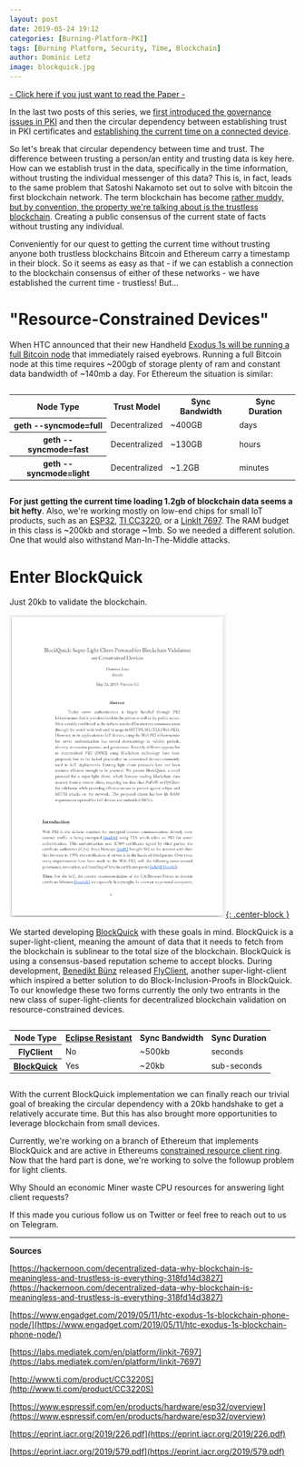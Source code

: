 ```yaml
---
layout: post
date: 2019-05-24 19:12
categories: [Burning-Platform-PKI]
tags: [Burning Platform, Security, Time, Blockchain]
author: Dominic Letz
image: blockquick.jpg
---
```

[- Click here if you just want to read the Paper -](https://eprint.iacr.org/2019/579.pdf)

In the last two posts of this series, we [first introduced the governance issues in PKI](https://diode.io/burning-platform-pki/why-there-are-3652-organizations-that-can-read-everyones-encrypted-traffic-19098/) and then the circular dependency between establishing trust in PKI certificates and [establishing the current time on a connected device](https://diode.io/burning-platform-pki/why-we-cant-trust-network-time-19116/).

So let's break that circular dependency between time and trust. The difference between trusting a person/an entity and trusting data is key here. How can we establish trust in the data, specifically in the time information, without trusting the individual messenger of this data? This is, in fact, leads to the same problem that Satoshi Nakamoto set out to solve with bitcoin the first blockchain network. The term blockchain has become [rather muddy, but by convention, the property we're talking about is the trustless blockchain](https://hackernoon.com/decentralized-data-why-blockchain-is-meaningless-and-trustless-is-everything-318fd14d3827). Creating a public consensus of the current state of facts without trusting any individual. 

Conveniently for our quest to getting the current time without trusting anyone both trustless blockchains Bitcoin and Ethereum carry a timestamp in their block. So it seems as easy as that - if we can establish a connection to the blockchain consensus of either of these networks - we have established the current time - trustless! But...

# "Resource-Constrained Devices"

When HTC announced that their new Handheld [Exodus 1s will be running a full Bitcoin node](https://www.engadget.com/2019/05/11/htc-exodus-1s-blockchain-phone-node/) that immediately raised eyebrows. Running a full Bitcoin node at this time requires ~200gb of storage plenty of ram and constant data bandwidth of ~140mb a day. For Ethereum the situation is similar:


<div style="overflow: auto"><table>
  <tr>
   <th>Node Type
   </th>
   <th>Trust Model
   </th>
   <th>Sync Bandwidth
   </th>
   <th>Sync Duration
   </th>
  </tr>
  <tr>
   <th>geth --syncmode=full
   </th>
   <td>Decentralized
   </td>
   <td>~400GB
   </td>
   <td>days
   </td>
  </tr>
  <tr>
   <th>geth --syncmode=fast
   </th>
   <td>Decentralized
   </td>
   <td>~130GB
   </td>
   <td>hours
   </td>
  </tr>
  <tr>
   <th>geth --syncmode=light
   </th>
   <td>Decentralized
   </td>
   <td>~1.2GB
   </td>
   <td>minutes
   </td>
  </tr>
</table></div>

**For just getting the current time loading 1.2gb of blockchain data seems a bit hefty**. Also, we're working mostly on low-end chips for small IoT products, such as an [ESP32](https://www.espressif.com/en/products/hardware/esp32/overview), [TI CC3220](http://www.ti.com/product/CC3220S), or a [LinkIt 7697](https://labs.mediatek.com/en/platform/linkit-7697). The RAM budget in this class is ~200kb and storage ~1mb. So we needed a different solution. One that would also withstand Man-In-The-Middle attacks.

# Enter BlockQuick
Just 20kb to validate the blockchain.

[![BlockQuick](/images/blog/blockquick.png "BlockQuick Paper"){: .center-block }](https://eprint.iacr.org/2019/579.pdf)

We started developing [BlockQuick](https://eprint.iacr.org/2019/579.pdf) with these goals in mind. BlockQuick is a super-light-client, meaning the amount of data that it needs to fetch from the blockchain is sublinear to the total size of the blockchain. BlockQuick is using a consensus-based reputation scheme to accept blocks. During development, [Benedikt Bünz](https://twitter.com/benediktbuenz) released [FlyClient](https://eprint.iacr.org/2019/226.pdf), another super-light-client which inspired a better solution to do Block-Inclusion-Proofs in BlockQuick. To our knowledge these two forms currently the only two entrants in the new class of super-light-clients for decentralized blockchain validation on resource-constrained devices.

<div style="overflow: auto"><table>
  <tr>
   <th>Node Type</th>
   <th><a href="https://www.usenix.org/node/190891">Eclipse Resistant</a>
   </th>
   <th>Sync Bandwidth
   </th>
   <th>Sync Duration
   </th>
  </tr>
  <tr>
   <th>FlyClient
   </th>
   <td>No
   </td>
   <td>~500kb
   </td>
   <td>seconds
   </td>
  </tr>
  <tr>
   <th><a href="https://eprint.iacr.org/2019/579.pdf">BlockQuick</a>
   </th>
   <td>Yes
   </td>
   <td>~20kb
   </td>
   <td>sub-seconds
   </td>
  </tr>
</table></div>

With the current BlockQuick implementation we can finally reach our trivial goal of breaking the circular dependency with a 20kb handshake to get a relatively accurate time. But this has also brought more opportunities to leverage blockchain from small devices.

Currently, we're working on a branch of Ethereum that implements BlockQuick and are active in Ethereums [constrained resource client ring](https://ethereum-magicians.org/c/working-groups/constrained-resource-client-ring). Now that the hard part is done, we're working to solve the followup problem for light clients.

Why Should an economic Miner waste CPU resources for answering light client requests?

If this made you curious follow us on Twitter or feel free to reach out to us on Telegram.

<hr/>

**Sources**

[https://hackernoon.com/decentralized-data-why-blockchain-is-meaningless-and-trustless-is-everything-318fd14d3827](https://hackernoon.com/decentralized-data-why-blockchain-is-meaningless-and-trustless-is-everything-318fd14d3827)

[https://www.engadget.com/2019/05/11/htc-exodus-1s-blockchain-phone-node/](https://www.engadget.com/2019/05/11/htc-exodus-1s-blockchain-phone-node/)

[https://labs.mediatek.com/en/platform/linkit-7697](https://labs.mediatek.com/en/platform/linkit-7697)

[http://www.ti.com/product/CC3220S](http://www.ti.com/product/CC3220S)

[https://www.espressif.com/en/products/hardware/esp32/overview](https://www.espressif.com/en/products/hardware/esp32/overview)

[https://eprint.iacr.org/2019/226.pdf](https://eprint.iacr.org/2019/226.pdf)

[https://eprint.iacr.org/2019/579.pdf](https://eprint.iacr.org/2019/579.pdf)
